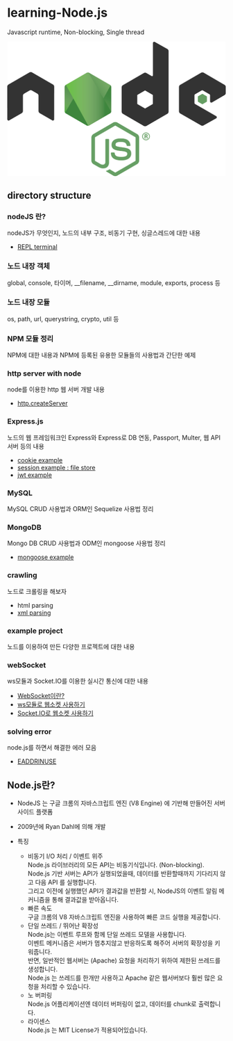 # learning-Node.js
Javascript runtime, Non-blocking, Single thread

![logo](./img/logo.png)

## directory structure  
### nodeJS 란?  
nodeJS가 무엇인지, 노드의 내부 구조, 비동기 구현, 싱글스레드에 대한 내용
* [REPL terminal](https://github.com/huewilliams/node.js-by-server/blob/master/what%20is%20nodeJS/velopert/REPLterminal/002.%20REPL%20Terminal.md)  
### 노드 내장 객체  
global, console, 타이머, __filename, __dirname, module, exports, process 등  
  
### 노드 내장 모듈  
os, path, url, querystring, crypto, util 등  
  
### NPM 모듈 정리  
NPM에 대한 내용과 NPM에 등록된 유용한 모듈들의 사용법과 간단한 예제  
  
### http server with node  
node를 이용한 http 웹 서버 개발 내용
* [http.createServer](https://github.com/huewilliams/node.js-by-server/blob/master/http%20server%20with%20node/velopert/create%20server/app.js)
  
### Express.js  
노드의 웹 프레임워크인 Express와 Express로 DB 연동, Passport, Multer, 웹 API 서버 등의 내용  
* [cookie example](https://github.com/huewilliams/node.js-by-server/tree/master/Express.JS/cookie/favorite)  
* [session example : file store](https://github.com/huewilliams/node.js-by-server/blob/master/Express.JS/session/file-store/session.js)  
* [jwt example](https://github.com/huewilliams/everything-of-node.js/tree/master/Express.JS/jwt/jwt%20example(mysql))
### MySQL  
MySQL CRUD 사용법과 ORM인 Sequelize 사용법 정리
  
### MongoDB  
Mongo DB CRUD 사용법과 ODM인 mongoose 사용법 정리  
* [mongoose example](https://github.com/huewilliams/node.js-by-server/tree/master/mongoDB/mongoose/user%20and%20comment)
  
### crawling  
노드로 크롤링을 해보자  
* html parsing
* [xml parsing](https://github.com/huewilliams/node.js-by-server/blob/master/crawling/xml%20parser/weather.js)  
### example project  
노드를 이용하여 만든 다양한 프로젝트에 대한 내용  
  
### webSocket  
ws모듈과 Socket.IO를 이용한 실시간 통신에 대한 내용  
* [WebSocket이란?](https://github.com/huewilliams/study-note/blob/master/webSocket.md) 
* [ws모듈로 웹소켓 사용하기](https://github.com/huewilliams/node.js-by-server/tree/master/webSocket/ws%20module/message%20send)  
* [Socket.IO로 웹소켓 사용하기](https://github.com/huewilliams/node.js-by-server/tree/master/webSocket/Socket.IO/send%20message)  

### solving error  
node.js를 하면서 해결한 에러 모음  
* [EADDRINUSE](https://github.com/huewilliams/node.js-by-server/blob/master/solving%20error/EADDRINUSE.md)
## Node.js란?
* NodeJS 는 구글 크롬의 자바스크립트 엔진 (V8 Engine) 에 기반해 만들어진 서버 사이드 플랫폼
* 2009년에 Ryan Dahl에 의해 개발
  
* 특징
  + 비동기 I/O 처리 / 이벤트 위주  
  Node.js 라이브러리의 모든 API는 비동기식입니다. (Non-blocking).  
  Node.js 기반 서버는 API가 실행되었을때, 데이터를 반환할때까지 기다리지 않고 다음 API 를 실행합니다.   
  그리고 이전에 실행했던 API가 결과값을 반환할 시, NodeJS의 이벤트 알림 메커니즘을 통해 결과값을 받아옵니다.  
  + 빠른 속도  
  구글 크롬의 V8 자바스크립트 엔진을 사용하여 빠른 코드 실행을 제공합니다.
  + 단일 쓰레드 / 뛰어난 확장성  
  Node.js는 이벤트 루프와 함께 단일 쓰레드 모델을 사용합니다.  
  이벤트 메커니즘은 서버가 멈추지않고 반응하도록 해주어 서버의 확장성을 키워줍니다.  
  반면,  일반적인 웹서버는 (Apache) 요청을 처리하기 위하여 제한된 쓰레드를 생성합니다.  
  Node.js 는 쓰레드를 한개만 사용하고  Apache 같은 웹서버보다 훨씬 많은 요청을 처리할 수 있습니다.  
  + 노  버퍼링  
  Node.js 어플리케이션엔 데이터 버퍼링이 없고, 데이터를 chunk로 출력합니다.  
  + 라이센스  
  Node.js 는 MIT License가 적용되어있습니다.